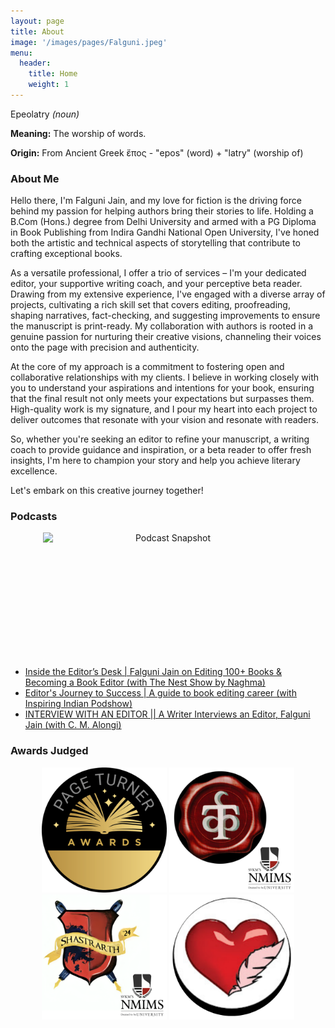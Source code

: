 ```yaml
---
layout: page
title: About
image: '/images/pages/Falguni.jpeg'
menu: 
  header:
    title: Home
    weight: 1
---
```


Epeolatry *(noun)* 

**Meaning:** The worship of words.

**Origin:** From Ancient Greek ἔπος - "epos" (word) + "latry" (worship of)

### About Me
Hello there, I'm Falguni Jain, and my love for fiction is the driving force behind my passion for helping authors bring their stories to life. Holding a B.Com (Hons.) degree from Delhi University and armed with a PG Diploma in Book Publishing from Indira Gandhi National Open University, I've honed both the artistic and technical aspects of storytelling that contribute to crafting exceptional books.

As a versatile professional, I offer a trio of services – I'm your dedicated editor, your supportive writing coach, and your perceptive beta reader. Drawing from my extensive experience, I've engaged with a diverse array of projects, cultivating a rich skill set that covers editing, proofreading, shaping narratives, fact-checking, and suggesting improvements to ensure the manuscript is print-ready. My collaboration with authors is rooted in a genuine passion for nurturing their creative visions, channeling their voices onto the page with precision and authenticity.

At the core of my approach is a commitment to fostering open and collaborative relationships with my clients. I believe in working closely with you to understand your aspirations and intentions for your book, ensuring that the final result not only meets your expectations but surpasses them. High-quality work is my signature, and I pour my heart into each project to deliver outcomes that resonate with your vision and resonate with readers.

So, whether you're seeking an editor to refine your manuscript, a writing coach to provide guidance and inspiration, or a beta reader to offer fresh insights, I'm here to champion your story and help you achieve literary excellence. 

Let's embark on this creative journey together!

### Podcasts
<div style="white-space: normal; text-align: center;">
  <img src="/images/posts/The-Nest-Show.png" alt="Podcast Snapshot" style="width:400px;height:200px; display: inline-block;">
</div>

<ul>
  <li>
    <a href="https://www.youtube.com/watch?v=lupz11TrL9U&list=PL9pKemyVIexmmSdp7YgQy-pRRckGHbI-d&index=3" target="_blank">
      Inside the Editor’s Desk | Falguni Jain on Editing 100+ Books & Becoming a Book Editor (with The Nest Show by Naghma)
    </a>
  </li>
  <li>
    <a href="https://www.youtube.com/watch?v=mijqPY94yOA&list=PL9pKemyVIexmmSdp7YgQy-pRRckGHbI-d&index=2" target="_blank">
      Editor's Journey to Success | A guide to book editing career (with Inspiring Indian Podshow)
    </a>
  </li>
  <li>
    <a href="https://www.youtube.com/watch?v=PA72hQ_xYHw&list=PL9pKemyVIexmmSdp7YgQy-pRRckGHbI-d" target="_blank">
      INTERVIEW WITH AN EDITOR || A Writer Interviews an Editor, Falguni Jain (with C. M. Alongi)
    </a>
  </li>
</ul>

### Awards Judged
<div style="white-space: normal; text-align: center;">
  <img src="/images/posts/PTA.png" alt="Page Turner Awards" style="width:200px;height:200px; display: inline-block;">
  <img src="/images/posts/Tarkshetra.png" alt="Tarkshetra 2025 – NMIMS School of Branding & Advertising Debating Fest" style="width:200px;height:200px; display: inline-block;">
  <img src="/images/posts/Shastrarth-2024.png" alt="Shastrarth 2024 – NMIMS Debating Fest" style="width:200px;height:200px; display: inline-block;">
  <img src="/images/posts/Lets-write-publication.png" alt="Let's Write Publication Writing Contest 2023" style="width:200px;height:200px; display: inline-block;">
</div>

